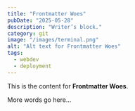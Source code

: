```yaml
---
title: "Frontmatter Woes"
pubDate: "2025-05-28"
description: "Writer’s block."
category: git
image: "/images/terminal.png"
alt: "Alt text for Frontmatter Woes"
tags:
  - webdev
  - deployment
---
```


This is the content for **Frontmatter Woes**.

More words go here...

